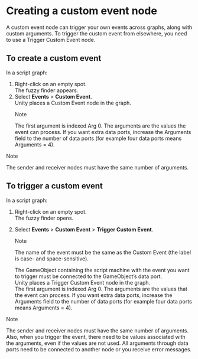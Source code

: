 

# Creating a custom event node



A custom event node can trigger your own events across graphs, along with custom arguments. To trigger the custom event from elsewhere, you need to use a Trigger Custom Event node.

## To create a custom event

In a script graph:

1. Right-click on an empty spot.</br>
   The fuzzy finder appears.
2. Select **Events** > **Custom Event**.</br>
   Unity places a Custom Event node in the graph.</br>
   > [!NOTE] 
   >The first argument is indexed Arg 0. The arguments are the values the event can process. If you want extra data ports, increase the Arguments field to the number of data ports (for example four data ports means Arguments = 4).



> [!NOTE]
> The sender and receiver nodes must have the same number of arguments. 



## To trigger a custom event

In a script graph:

1. Right-click on an empty spot.</br>
   The fuzzy finder opens.

2. Select **Events** > **Custom Event** > **Trigger Custom Event**.</br>
   > [!NOTE]
   > The name of the event must be the same as the Custom Event (the label is case- and space-sensitive).
   
   The GameObject containing the script machine with the event you want to trigger must be connected to the GameObject’s data port.</br>
   Unity places a Trigger Custom Event node in the graph.</br>
   The first argument is indexed Arg 0. The arguments are the values that the event can process. If you want extra data ports, increase the Arguments field to the number of data ports (for example four data ports means Arguments = 4).



> [!NOTE]
>The sender and receiver nodes must have the same number of arguments. Also, when you trigger the event, there need to be values associated with the arguments, even if the values are not used. All arguments through data ports need to be connected to another node or you receive error messages.


